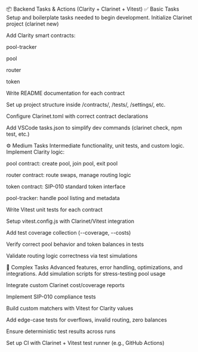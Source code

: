 📦 Backend Tasks & Actions (Clarity + Clarinet + Vitest)
✅ Basic Tasks
Setup and boilerplate tasks needed to begin development.
Initialize Clarinet project (clarinet new)


Add Clarity smart contracts:


pool-tracker


pool


router


token


Write README documentation for each contract


Set up project structure inside /contracts/, /tests/, /settings/, etc.


Configure Clarinet.toml with correct contract declarations


Add VSCode tasks.json to simplify dev commands (clarinet check, npm test, etc.)



⚙️ Medium Tasks
Intermediate functionality, unit tests, and custom logic.
Implement Clarity logic:


pool contract: create pool, join pool, exit pool


router contract: route swaps, manage routing logic


token contract: SIP-010 standard token interface


pool-tracker: handle pool listing and metadata


Write Vitest unit tests for each contract


Setup vitest.config.js with Clarinet/Vitest integration


Add test coverage collection (--coverage, --costs)


Verify correct pool behavior and token balances in tests


Validate routing logic correctness via test simulations



🚀 Complex Tasks
Advanced features, error handling, optimizations, and integrations.
Add simulation scripts for stress-testing pool usage


Integrate custom Clarinet cost/coverage reports


Implement SIP-010 compliance tests


Build custom matchers with Vitest for Clarity values


Add edge-case tests for overflows, invalid routing, zero balances


Ensure deterministic test results across runs


Set up CI with Clarinet + Vitest test runner (e.g., GitHub Actions)


